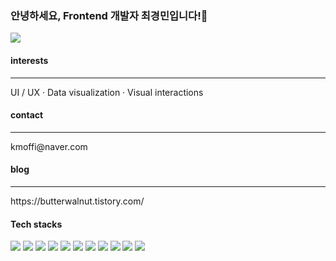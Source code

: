 ### 안녕하세요, Frontend 개발자 최경민입니다!🙌
<img src="https://img.shields.io/badge/2021.02.21 ~ -20232A?style=for-the-badge&logo=" />

#### interests
<hr/>
UI / UX · Data visualization · Visual interactions

#### contact
<hr/>
kmoffi@naver.com

#### blog
<hr/>
https://butterwalnut.tistory.com/

#### Tech stacks
<div>
<img src="https://img.shields.io/badge/React-20232A?style=for-the-badge&logo=react&logoColor=61DAFB" />
  <img src="http://img.shields.io/badge/-styled components-DB7093?style=for-the-badge&logo=styled-components&logoColor=white" />
<img src="https://img.shields.io/badge/Redux-593D88?style=for-the-badge&logo=redux&logoColor=white" />
<img src="http://img.shields.io/badge/-HTML5-E34F26?style=for-the-badge&logo=HTML5&logoColor=white" />
<img src="http://img.shields.io/badge/-CSS3-1572B6?style=for-the-badge&logo=CSS3&logoColor=white" />
  <img src="http://img.shields.io/badge/-JavaScript-F7DF1E?style=for-the-badge&logo=JavaScript&logoColor=white" />
  <img src="http://img.shields.io/badge/-Python-3776AB?style=for-the-badge&logo=Python&logoColor=white" />
<img src="https://img.shields.io/badge/next.js-000000?style=for-the-badge&logo=nextdotjs&logoColor=white" />
<img src="http://img.shields.io/badge/-Amazon S3-569A31?style=for-the-badge&logo=Amazon S3&logoColor=white" />
<img src="http://img.shields.io/badge/-Git-F05032?style=for-the-badge&logo=Git&logoColor=white" />
<img src="http://img.shields.io/badge/-GitHub-181717?style=for-the-badge&logo=GitHub&logoColor=white" />
</div>  
